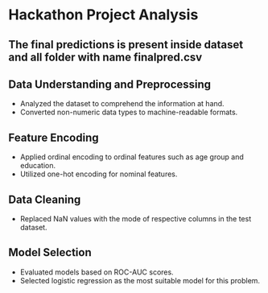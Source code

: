 # Hackathon Project Analysis

## The final predictions is present inside dataset and all folder with name finalpred.csv

## Data Understanding and Preprocessing
- Analyzed the dataset to comprehend the information at hand.
- Converted non-numeric data types to machine-readable formats.

## Feature Encoding
- Applied ordinal encoding to ordinal features such as age group and education.
- Utilized one-hot encoding for nominal features.

## Data Cleaning
- Replaced NaN values with the mode of respective columns in the test dataset.

## Model Selection
- Evaluated models based on ROC-AUC scores.
- Selected logistic regression as the most suitable model for this problem.

